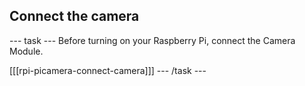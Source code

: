 ## Connect the camera

--- task ---
Before turning on your Raspberry Pi, connect the Camera Module.

[[[rpi-picamera-connect-camera]]]
--- /task ---

